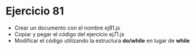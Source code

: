 # Ejercicio 81

* Crear un documento con el nombre ej81.js
* Copiar y pegar el código del ejercicio ej71.js
* Modificar el código utilizando la estructura **do/while** en lugar de **while**
